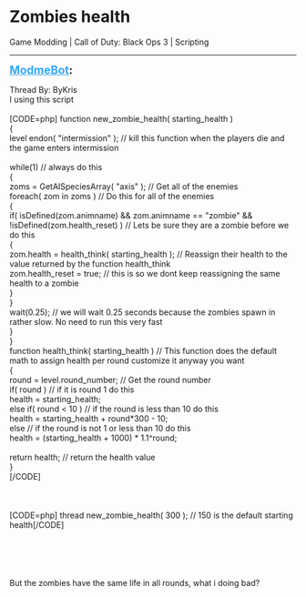 # Zombies health
Game Modding | Call of Duty: Black Ops 3 | Scripting

---
<strong style="font-size: 1.4em;"><span style="text-decoration: underline;text-decoration-color: #34a7f9;"><span style="color:#34a7f9;">ModmeBot</span></span>:</strong>

<p>Thread By: ByKris<br />I using this script<br /><br />[CODE=php] function new_zombie_health( starting_health )<br />{<br />    level endon( &quot;intermission&quot; );      // kill this function when the players die and the game enters intermission<br />     <br />    while(1)    // always do this<br />    {<br />        zoms = GetAISpeciesArray( &quot;axis&quot; ); // Get all of the enemies<br />        foreach( zom in zoms )  // Do this for all of the enemies<br />        {<br />            if( isDefined(zom.animname) &amp;&amp; zom.animname == &quot;zombie&quot; &amp;&amp; !isDefined(zom.health_reset) )   // Lets be sure they are a zombie before we do this<br />            {<br />                zom.health = health_think( starting_health ); // Reassign their health to the value returned by the function health_think<br />                zom.health_reset = true;    // this is so we dont keep reassigning the same health to a zombie<br />            }<br />        }<br />        wait(0.25); // we will wait 0.25 seconds because the zombies spawn in rather slow. No need to run this very fast<br />    }<br />}<br /> function health_think( starting_health )    // This function does the default math to assign health per round customize it anyway you want<br />{<br />    round = level.round_number; // Get the round number<br />    if( round ) // if it is round 1 do this<br />        health = starting_health;<br />    else if( round &lt; 10 )    // if the round is less than 10 do this<br />        health = starting_health + round*300 - 10;<br />    else    // if the round is not 1 or less than 10 do this<br />        health = (starting_health + 1000) * 1.1^round;<br />     <br />    return health; // return the health value<br />}<br />[/CODE]<br /><br /><br /><br />[CODE=php]    thread new_zombie_health( 300 ); // 150 is the default starting health[/CODE]<br /><br /><br /><br /><br /><br />But the zombies have the same life in all rounds, what i doing bad?</p>
